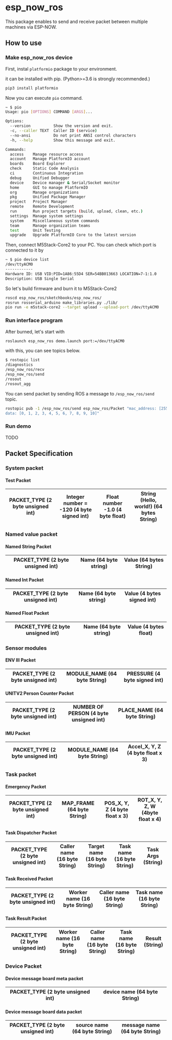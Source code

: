 # esp_now_ros

This package enables to send and receive packet between multiple machines via ESP-NOW.

## How to use

### Make esp_now_ros device

First, instal `platformio` package to your environment.

it can be installed with pip. (Python>=3.6 is strongly recommended.)

```bash
pip3 install platformio
```

Now you can execute `pio` command.

```bash
~ $ pio
Usage: pio [OPTIONS] COMMAND [ARGS]...

Options:
  --version          Show the version and exit.
  -c, --caller TEXT  Caller ID (service)
  --no-ansi          Do not print ANSI control characters
  -h, --help         Show this message and exit.

Commands:
  access    Manage resource access
  account   Manage PlatformIO account
  boards    Board Explorer
  check     Static Code Analysis
  ci        Continuous Integration
  debug     Unified Debugger
  device    Device manager & Serial/Socket monitor
  home      GUI to manage PlatformIO
  org       Manage organizations
  pkg       Unified Package Manager
  project   Project Manager
  remote    Remote Development
  run       Run project targets (build, upload, clean, etc.)
  settings  Manage system settings
  system    Miscellaneous system commands
  team      Manage organization teams
  test      Unit Testing
  upgrade   Upgrade PlatformIO Core to the latest version
```

Then, connect M5Stack-Core2 to your PC. You can check which port is connected to it by

```bash
~ $ pio device list
/dev/ttyACM0
------------
Hardware ID: USB VID:PID=1A86:55D4 SER=54BB013663 LOCATION=7-1:1.0
Description: USB Single Serial
```

So let's build firmware and burn it to M5Stack-Core2

```bash
roscd esp_now_ros/sketchbooks/esp_now_ros/
rosrun rosserial_arduino make_libraries.py ./lib/
pio run -e m5stack-core2 --target upload --upload-port /dev/ttyACM0
```

### Run interface program

After burned, let's start with 

```bash
roslaunch esp_now_ros demo.launch port:=/dev/ttyACM0
```

with this, you can see topics below.

```bash
$ rostopic list
/diagnostics
/esp_now_ros/recv
/esp_now_ros/send
/rosout
/rosout_agg

```

You can send packet by sending ROS a message to `/esp_now_ros/send` topic.

```bash
rostopic pub -1 /esp_now_ros/send esp_now_ros/Packet "mac_address: [255, 255, 255, 255, 255, 255]
data: [0, 1, 2, 3, 4, 5, 6, 7, 8, 9, 10]"
```

### Run demo

TODO

## Packet Specification

### System packet

#### Test Packet

| PACKET_TYPE (2 byte unsigned int) | Integer number = -120 (4 byte signed int) | Float number -1.0 (4 byte float) | String (Hello, world!) (64 bytes String) |
|-|-|-|-|

### Named value packet

#### Named String Packet

| PACKET_TYPE (2 byte unsigned int) | Name (64 byte string) | Value (64 bytes String) |
|-|-|-|

#### Named Int Packet

| PACKET_TYPE (2 byte unsigned int) | Name (64 byte string) | Value (4 bytes signed int) |
|-|-|-|

#### Named Float Packet

| PACKET_TYPE (2 byte unsigned int) | Name (64 byte string) | Value (4 bytes float) |
|-|-|-|

### Sensor modules

#### ENV III Packet

| PACKET_TYPE (2 byte unsigned int) | MODULE_NAME (64 byte String) | PRESSURE (4 byte signed int) |
|-|-|-|

#### UNITV2 Person Counter Packet

| PACKET_TYPE (2 byte unsigned int) | NUMBER OF PERSON (4 byte unsigned int) | PLACE_NAME (64 byte String) |
|-|-|-|

#### IMU Packet

| PACKET_TYPE (2 byte unsigned int) | MODULE_NAME (64 byte String) | Accel_X, Y, Z (4 byte float x 3) |
|-|-|-|

### Task packet

#### Emergency Packet

| PACKET_TYPE (2 byte unsigned int) | MAP_FRAME (64 byte String) | POS_X, Y, Z (4 byte float x 3) | ROT_X, Y, Z, W (4byte float x 4) |
|-|-|-|-|

#### Task Dispatcher Packet

| PACKET_TYPE (2 byte unsigned int) | Caller name (16 byte String) | Target name (16 byte String) | Task name (16 byte String) | Task Args (String) |
|-|-|-|-|-|

#### Task Received Packet

| PACKET_TYPE (2 byte unsigned int) | Worker name (16 byte String) | Caller name (16 byte String) | Task name (16 byte String) |
|-|-|-|-|

#### Task Result Packet

| PACKET_TYPE (2 byte unsigned int) | Worker name (16 byte String) | Caller name (16 byte String) | Task name (16 byte String) | Result (String) |
|-|-|-|-|-|

### Device Packet

#### Device message board meta packet

| PACKET_TYPE (2 byte unsigned int) | device name (64 byte String) |
|-|-|

#### Device message board data packet

| PACKET_TYPE (2 byte unsigned int) | source name (64 byte String) | message name (64 byte String) |
|-|-|-|
